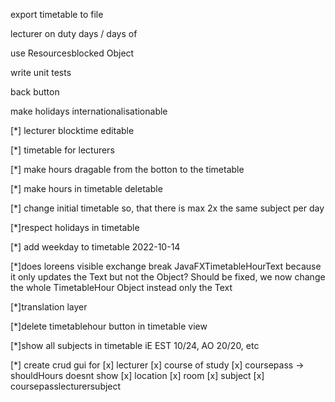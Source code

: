 export timetable to file

lecturer on duty days / days of

use Resourcesblocked Object

write unit tests

back button

make holidays internationalisationable

[*] lecturer blocktime editable

[*] timetable for lecturers

[*] make hours dragable from the  botton to the timetable

[*] make hours in timetable deletable

[*] change initial timetable so, that there is max 2x the same subject per day

[*]respect holidays in timetable

[*] add weekday to timetable 2022-10-14

[*]does loreens visible exchange break JavaFXTimetableHourText because it only updates the Text but not the Object?
Should be fixed, we now change the whole TimetableHour Object instead only the Text

[*]translation layer

[*]delete timetablehour button in timetable view

[*]show all subjects in timetable iE EST 10/24, AO 20/20, etc

[*] create crud gui for
    [x] lecturer
    [x] course of study
    [x] coursepass -> shouldHours doesnt show
    [x] location
    [x] room
    [x] subject
    [x] coursepasslecturersubject